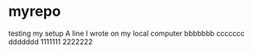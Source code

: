 # myrepo
testing my setup
A line I wrote on my local computer
bbbbbbb
ccccccc
ddddddd
1111111
2222222